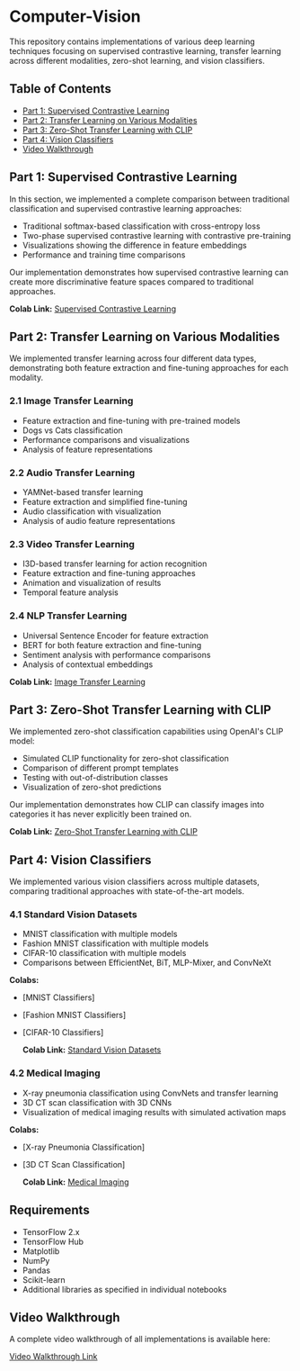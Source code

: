 # Computer-Vision

This repository contains implementations of various deep learning techniques focusing on supervised contrastive learning, transfer learning across different modalities, zero-shot learning, and vision classifiers.

## Table of Contents
- [Part 1: Supervised Contrastive Learning](https://github.com/syedanida/Computer-Vision/blob/main/Part_1_Supervised_Contrastive_Learning.ipynb)
- [Part 2: Transfer Learning on Various Modalities](https://github.com/syedanida/Computer-Vision/blob/main/Part_2_Transfer_Learning_on_Various_Modalities.ipynb)
- [Part 3: Zero-Shot Transfer Learning with CLIP](https://github.com/syedanida/Computer-Vision/blob/main/Part_3_Zero_Shot_Transfer_Learning_with_CLIP.ipynb)
- [Part 4: Vision Classifiers](https://github.com/syedanida/Computer-Vision/blob/main/Part_4_Medical_Imaging.ipynb)
- [Video Walkthrough](#video-walkthrough)

## Part 1: Supervised Contrastive Learning

In this section, we implemented a complete comparison between traditional classification and supervised contrastive learning approaches:

- Traditional softmax-based classification with cross-entropy loss
- Two-phase supervised contrastive learning with contrastive pre-training
- Visualizations showing the difference in feature embeddings
- Performance and training time comparisons

Our implementation demonstrates how supervised contrastive learning can create more discriminative feature spaces compared to traditional approaches.

**Colab Link:** [Supervised Contrastive Learning](https://github.com/syedanida/Computer-Vision/blob/main/Part_1_Supervised_Contrastive_Learning.ipynb)

## Part 2: Transfer Learning on Various Modalities

We implemented transfer learning across four different data types, demonstrating both feature extraction and fine-tuning approaches for each modality.

### 2.1 Image Transfer Learning

- Feature extraction and fine-tuning with pre-trained models
- Dogs vs Cats classification
- Performance comparisons and visualizations
- Analysis of feature representations

### 2.2 Audio Transfer Learning

- YAMNet-based transfer learning
- Feature extraction and simplified fine-tuning
- Audio classification with visualization
- Analysis of audio feature representations

### 2.3 Video Transfer Learning

- I3D-based transfer learning for action recognition
- Feature extraction and fine-tuning approaches
- Animation and visualization of results
- Temporal feature analysis

### 2.4 NLP Transfer Learning

- Universal Sentence Encoder for feature extraction
- BERT for both feature extraction and fine-tuning
- Sentiment analysis with performance comparisons
- Analysis of contextual embeddings

**Colab Link:** [Image Transfer Learning](https://github.com/syedanida/Computer-Vision/blob/main/Part_2_Transfer_Learning_on_Various_Modalities.ipynb)

## Part 3: Zero-Shot Transfer Learning with CLIP

We implemented zero-shot classification capabilities using OpenAI's CLIP model:

- Simulated CLIP functionality for zero-shot classification
- Comparison of different prompt templates
- Testing with out-of-distribution classes
- Visualization of zero-shot predictions

Our implementation demonstrates how CLIP can classify images into categories it has never explicitly been trained on.

**Colab Link:** [Zero-Shot Transfer Learning with CLIP](https://github.com/syedanida/Computer-Vision/blob/main/Part_3_Zero_Shot_Transfer_Learning_with_CLIP.ipynb)

## Part 4: Vision Classifiers

We implemented various vision classifiers across multiple datasets, comparing traditional approaches with state-of-the-art models.

### 4.1 Standard Vision Datasets

- MNIST classification with multiple models
- Fashion MNIST classification with multiple models
- CIFAR-10 classification with multiple models
- Comparisons between EfficientNet, BiT, MLP-Mixer, and ConvNeXt

**Colabs:**
- [MNIST Classifiers]
- [Fashion MNIST Classifiers]
- [CIFAR-10 Classifiers]

  **Colab Link:** [Standard Vision Datasets](https://github.com/syedanida/Computer-Vision/blob/main/Part_4_Medical_Imaging.ipynb)

### 4.2 Medical Imaging

- X-ray pneumonia classification using ConvNets and transfer learning
- 3D CT scan classification with 3D CNNs
- Visualization of medical imaging results with simulated activation maps

**Colabs:**
- [X-ray Pneumonia Classification]
- [3D CT Scan Classification]

  **Colab Link:** [Medical Imaging](https://github.com/syedanida/Computer-Vision/blob/main/Part_4_Standard_Vision.ipynb)

## Requirements

- TensorFlow 2.x
- TensorFlow Hub
- Matplotlib
- NumPy
- Pandas
- Scikit-learn
- Additional libraries as specified in individual notebooks

## Video Walkthrough

A complete video walkthrough of all implementations is available here:

[Video Walkthrough Link](INSERT_VIDEO_LINK_HERE)
